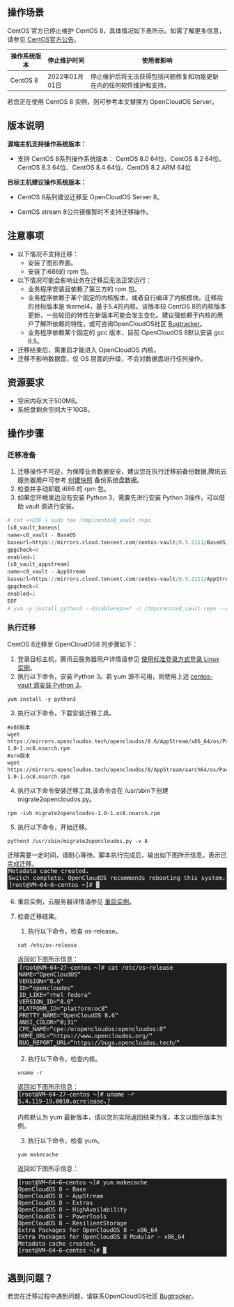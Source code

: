 ## 操作场景
 CentOS 官方已停止维护 CentOS 8，具体情况如下表所示。如需了解更多信息，请参见 [CentOS官方公告](https://blog.centos.org/2020/12/future-is-centos-stream/?spm=a2c4g.11174386.n2.3.348f4c07hk46v4)。

 | 操作系统版本 | 停止维护时间 | 使用者影响 |
 |---------|---------|---------|
 | CentOS 8  | 2022年01月01日 | 停止维护后将无法获得包括问题修复和功能更新在内的任何软件维护和支持。 |

 若您正在使用 CentOS 8 实例，则可参考本文替换为 OpenCloudOS Server。


 ## 版本说明
 **源端主机支持操作系统版本：**
 - 支持 CentOS 8系列操作系统版本：
 CentOS 8.0 64位、CentOS 8.2 64位、CentOS 8.3 64位、CentOS 8.4 64位、CentOS 8.2 ARM 64位

 **目标主机建议操作系统版本：**
 - CentOS 8系列建议迁移至 OpenCloudOS Server 8。

 - CentOS stream 8公共镜像暂时不支持迁移操作。

 ## 注意事项
 - 以下情况不支持迁移：
 	- 安装了图形界面。
 	- 安装了i686的 rpm 包。
 - 以下情况可能会影响业务在迁移后无法正常运行：
 	- 业务程序安装且依赖了第三方的 rpm 包。
 	- 业务程序依赖于某个固定的内核版本，或者自行编译了内核模块。迁移后的目标版本是 tkernel4，基于5.4的内核。该版本较 CentOS 8的内核版本更新，一些较旧的特性在新版本可能会发生变化。建议强依赖于内核的用户了解所依赖的特性，或可咨询OpenCloudOS社区 [Bugtracker](https://bugs.opencloudos.tech)。
 	- 业务程序依赖某个固定的 gcc 版本，目前 OpenCloudOS 8默认安装 gcc 8.5。
 - 迁移结束后，需重启才能进入 OpenCloudOS 内核。
 - 迁移不影响数据盘，仅 OS 层面的升级，不会对数据盘进行任何操作。


 ## 资源要求
 - 空闲内存大于500MB。
 - 系统盘剩余空间大于10GB。


 ## 操作步骤

 ### 迁移准备

 1. 迁移操作不可逆，为保障业务数据安全，建议您在执行迁移前备份数据,腾讯云服务器用户可参考 [创建快照](https://cloud.tencent.com/document/product/362/5755) 备份系统盘数据。
 2. 检查并手动卸载 i686 的 rpm 包。
 [](id:vault)
 3. 如果您环境里边没有安装 Python 3，需要先进行安装 Python 3操作，可以借助 vault 源进行安装。
 ```python
 # cat <<EOF | sudo tee /tmp/centos8_vault.repo
 [c8_vault_baseos]
 name=c8_vault - BaseOS
 baseurl=https://mirrors.cloud.tencent.com/centos-vault/8.5.2111/BaseOS/\$basearch/os/
 gpgcheck=0
 enabled=1
 [c8_vault_appstream]
 name=c8_vault - AppStream
 baseurl=https://mirrors.cloud.tencent.com/centos-vault/8.5.2111/AppStream/\$basearch/os/
 gpgcheck=0
 enabled=1
 EOF
 # yum -y install python3 --disablerepo=* -c /tmp/centos8_vault.repo --enablerepo=c8_vault*
 ```


 ### 执行迁移

 CentOS 8迁移至 OpenCloudOS8 的步骤如下：

 1. 登录目标主机，腾讯云服务器用户详情请参见 [使用标准登录方式登录 Linux 实例](https://cloud.tencent.com/document/product/213/5436)。
 2. 执行以下命令，安装 Python 3。若 yum 源不可用，则使用上述 [centos-vault 源安装 Python 3](#vault)。
 ```shell
 yum install -y python3
 ```
 3. 执行以下命令，下载安装迁移工具。
 ```shell
 #x86版本
wget https://mirrors.opencloudos.tech/opencloudos/8.6/AppStream/x86_64/os/Packages/migrate2opencloudos-1.0-1.oc8.noarch.rpm
#arm版本
wget https://mirrors.opencloudos.tech/opencloudos/8/AppStream/aarch64/os/Packages/migrate2opencloudos-1.0-1.oc8.noarch.rpm 
 ```
 4. 执行以下命令安装迁移工具,该命令会在 /usr/sbin下创建 migrate2opencloudos.py。
 ```shell
 rpm -ivh migrate2opencloudos-1.0-1.oc8.noarch.rpm
 ```

 5. 执行以下命令，开始迁移。

 ```shell
 python3 /usr/sbin/migrate2opencloudos.py -v 8
 ``` 
迁移需要一定时间，请耐心等待。脚本执行完成后，输出如下图所示信息，表示已完成迁移。
![avatar](./images/migrate_complate.png)

 6. 重启实例，云服务器详情请参见 [重启实例](https://cloud.tencent.com/document/product/213/4928)。

 7. 检查迁移结果。
 	1. 执行以下命令，检查 os-release。
 	```shell
 	cat /etc/os-release
 	```
 	返回如下图所示信息：
    ![avatar](./images/os_release.png)  

 	2. 执行以下命令，检查内核。

 	```shell
 	uname -r
 	```

 	返回如下图所示信息：  
 	![avatar](./images/kernel_check.png) 

 	内核默认为 yum 最新版本，请以您的实际返回结果为准，本文以图示版本为例。


 	3. 执行以下命令，检查 yum。
 	```shell
 	yum makecache
 	```

 	返回如下图所示信息：

 	![avatar](./images/yum_check.png)
 ## 遇到问题？
 若您在迁移过程中遇到问题，请联系OpenCloudOS社区 [Bugtracker](https://www.opencloudos.org/?page_id=509)。